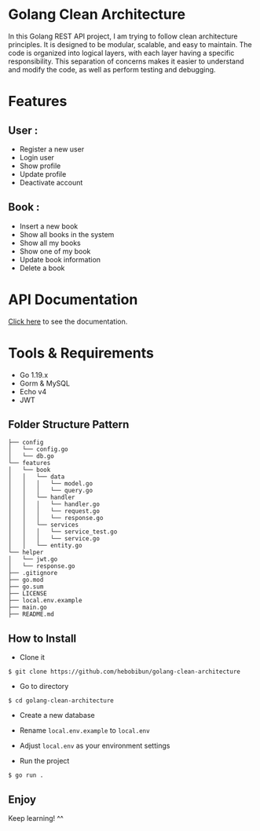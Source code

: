 # Golang Clean Architecture

In this Golang REST API project, I am trying to follow clean architecture principles. It is designed to be modular, scalable, and easy to maintain. The code is organized into logical layers, with each layer having a specific responsibility. This separation of concerns makes it easier to understand and modify the code, as well as perform testing and debugging.
# Features
## User : 
- Register a new user
- Login user
- Show profile
- Update profile
- Deactivate account
## Book :
- Insert a new book
- Show all books in the system
- Show all my books
- Show one of my book
- Update book information
- Delete a book
# API Documentation

[Click here](https://documenter.getpostman.com/view/23707537/2s8Z75SUzT) to see the documentation.

# Tools & Requirements

- Go 1.19.x
- Gorm & MySQL
- Echo v4
- JWT

## Folder Structure Pattern
```
├── config
│   └── config.go
│   └── db.go
└── features
│   └── book
│   │   └── data
│   │   │   └── model.go
│   │   │   └── query.go
│   │   └── handler
│   │   │   └── handler.go
│   │   │   └── request.go
│   │   │   └── response.go
│   │   └── services
│   │   │   └── service_test.go
│   │   │   └── service.go
│   │   └── entity.go
└── helper
│   └── jwt.go
│   └── response.go
├── .gitignore
├── go.mod
├── go.sum
├── LICENSE
├── local.env.example
├── main.go
├── README.md
```

## How to Install

- Clone it

```
$ git clone https://github.com/hebobibun/golang-clean-architecture
```

- Go to directory

```
$ cd golang-clean-architecture
```

- Create a new database

- Rename `local.env.example` to `local.env`
- Adjust `local.env` as your environment settings

- Run the project

```
$ go run .
```

## Enjoy

Keep learning! ^^